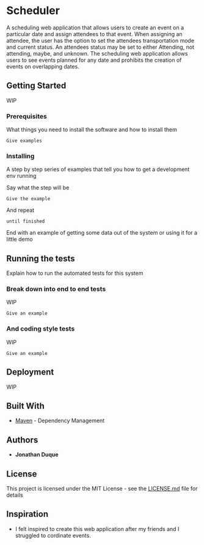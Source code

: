 # Scheduler

A scheduling web application that allows users to create an event on a particular date and assign attendees to that event. When assigning an attendee, the user has the option to set the attendees transportation mode and current status. An attendees status may be set to either Attending, not attending, maybe, and unknown. The scheduling web application allows users to see events planned for any date and prohibits the creation of events on overlapping dates. 

## Getting Started

WIP 

### Prerequisites

What things you need to install the software and how to install them

```
Give examples
```

### Installing

A step by step series of examples that tell you how to get a development env running

Say what the step will be

```
Give the example
```

And repeat

```
until finished
```

End with an example of getting some data out of the system or using it for a little demo

## Running the tests

Explain how to run the automated tests for this system

### Break down into end to end tests

WIP
```
Give an example
```

### And coding style tests

WIP
```
Give an example
```

## Deployment

WIP

## Built With

* [Maven](https://maven.apache.org/) - Dependency Management


## Authors

* **Jonathan Duque**

## License

This project is licensed under the MIT License - see the [LICENSE.md](LICENSE.md) file for details

## Inspiration

* I felt inspired to create this web application after my friends and I struggled to cordinate events.

